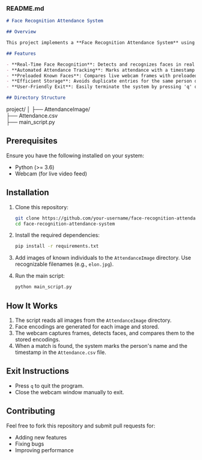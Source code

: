 ### README.md

```markdown
# Face Recognition Attendance System

## Overview

This project implements a **Face Recognition Attendance System** using Python. It uses face recognition technology to mark attendance in real-time by detecting and identifying faces through a webcam. Attendance records are stored in a CSV file for future reference.

## Features

- **Real-Time Face Recognition**: Detects and recognizes faces in real time using the webcam.
- **Automated Attendance Tracking**: Marks attendance with a timestamp for identified faces.
- **Preloaded Known Faces**: Compares live webcam frames with preloaded images of known individuals.
- **Efficient Storage**: Avoids duplicate entries for the same person during a session.
- **User-Friendly Exit**: Easily terminate the system by pressing 'q' or closing the window.

## Directory Structure

```
project/
│
├── AttendanceImage/    
├── Attendance.csv     
├── main_script.py      

## Prerequisites

Ensure you have the following installed on your system:
- Python (>= 3.6)
- Webcam (for live video feed)

## Installation

1. Clone this repository:
   ```bash
   git clone https://github.com/your-username/face-recognition-attendance-system.git
   cd face-recognition-attendance-system
   ```

2. Install the required dependencies:
   ```bash
   pip install -r requirements.txt
   ```

3. Add images of known individuals to the `AttendanceImage` directory. Use recognizable filenames (e.g., `elon.jpg`).

4. Run the main script:
   ```bash
   python main_script.py
   ```

## How It Works

1. The script reads all images from the `AttendanceImage` directory.
2. Face encodings are generated for each image and stored.
3. The webcam captures frames, detects faces, and compares them to the stored encodings.
4. When a match is found, the system marks the person's name and the timestamp in the `Attendance.csv` file.

## Exit Instructions

- Press `q` to quit the program.
- Close the webcam window manually to exit.

## Contributing

Feel free to fork this repository and submit pull requests for:
- Adding new features
- Fixing bugs
- Improving performance
